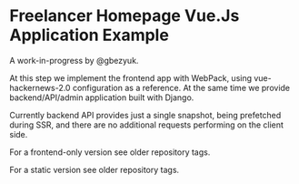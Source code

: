 # Freelancer Homepage Vue.Js Application Example

A work-in-progress by @gbezyuk.

At this step we implement the frontend app with WebPack, using vue-hackernews-2.0 configuration as a reference.
At the same time we provide backend/API/admin application built with Django.

Currently backend API provides just a single snapshot, being prefetched during SSR,
and there are no additional requests performing on the client side. 

For a frontend-only version see older repository tags.

For a static version see older repository tags.
